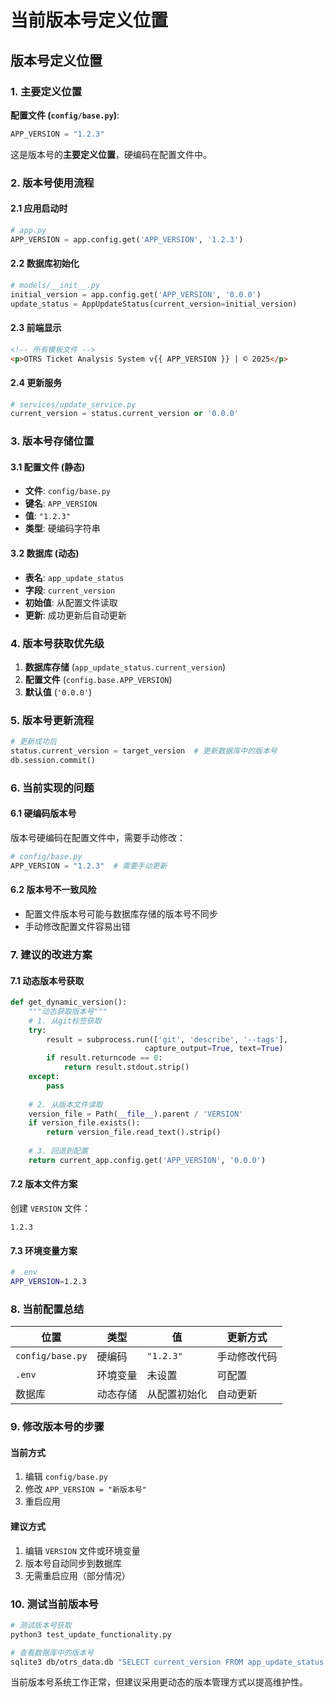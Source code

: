 # 当前版本号定义位置

## 版本号定义位置

### 1. 主要定义位置

**配置文件 (`config/base.py`)**:
```python
APP_VERSION = "1.2.3"
```
这是版本号的**主要定义位置**，硬编码在配置文件中。

### 2. 版本号使用流程

#### 2.1 应用启动时
```python
# app.py
APP_VERSION = app.config.get('APP_VERSION', '1.2.3')
```

#### 2.2 数据库初始化
```python
# models/__init__.py
initial_version = app.config.get('APP_VERSION', '0.0.0')
update_status = AppUpdateStatus(current_version=initial_version)
```

#### 2.3 前端显示
```html
<!-- 所有模板文件 -->
<p>OTRS Ticket Analysis System v{{ APP_VERSION }} | © 2025</p>
```

#### 2.4 更新服务
```python
# services/update_service.py
current_version = status.current_version or '0.0.0'
```

### 3. 版本号存储位置

#### 3.1 配置文件 (静态)
- **文件**: `config/base.py`
- **键名**: `APP_VERSION`
- **值**: `"1.2.3"`
- **类型**: 硬编码字符串

#### 3.2 数据库 (动态)
- **表名**: `app_update_status`
- **字段**: `current_version`
- **初始值**: 从配置文件读取
- **更新**: 成功更新后自动更新

### 4. 版本号获取优先级

1. **数据库存储** (`app_update_status.current_version`)
2. **配置文件** (`config.base.APP_VERSION`)
3. **默认值** (`'0.0.0'`)

### 5. 版本号更新流程

```python
# 更新成功后
status.current_version = target_version  # 更新数据库中的版本号
db.session.commit()
```

### 6. 当前实现的问题

#### 6.1 硬编码版本号
版本号硬编码在配置文件中，需要手动修改：
```python
# config/base.py
APP_VERSION = "1.2.3"  # 需要手动更新
```

#### 6.2 版本号不一致风险
- 配置文件版本号可能与数据库存储的版本号不同步
- 手动修改配置文件容易出错

### 7. 建议的改进方案

#### 7.1 动态版本号获取
```python
def get_dynamic_version():
    """动态获取版本号"""
    # 1. 从git标签获取
    try:
        result = subprocess.run(['git', 'describe', '--tags'], 
                              capture_output=True, text=True)
        if result.returncode == 0:
            return result.stdout.strip()
    except:
        pass
    
    # 2. 从版本文件读取
    version_file = Path(__file__).parent / 'VERSION'
    if version_file.exists():
        return version_file.read_text().strip()
    
    # 3. 回退到配置
    return current_app.config.get('APP_VERSION', '0.0.0')
```

#### 7.2 版本文件方案
创建 `VERSION` 文件：
```
1.2.3
```

#### 7.3 环境变量方案
```bash
# .env
APP_VERSION=1.2.3
```

### 8. 当前配置总结

| 位置 | 类型 | 值 | 更新方式 |
|------|------|-----|----------|
| `config/base.py` | 硬编码 | `"1.2.3"` | 手动修改代码 |
| `.env` | 环境变量 | 未设置 | 可配置 |
| 数据库 | 动态存储 | 从配置初始化 | 自动更新 |

### 9. 修改版本号的步骤

#### 当前方式
1. 编辑 `config/base.py`
2. 修改 `APP_VERSION = "新版本号"`
3. 重启应用

#### 建议方式
1. 编辑 `VERSION` 文件或环境变量
2. 版本号自动同步到数据库
3. 无需重启应用（部分情况）

### 10. 测试当前版本号

```bash
# 测试版本号获取
python3 test_update_functionality.py

# 查看数据库中的版本号
sqlite3 db/otrs_data.db "SELECT current_version FROM app_update_status;"
```

当前版本号系统工作正常，但建议采用更动态的版本管理方式以提高维护性。
